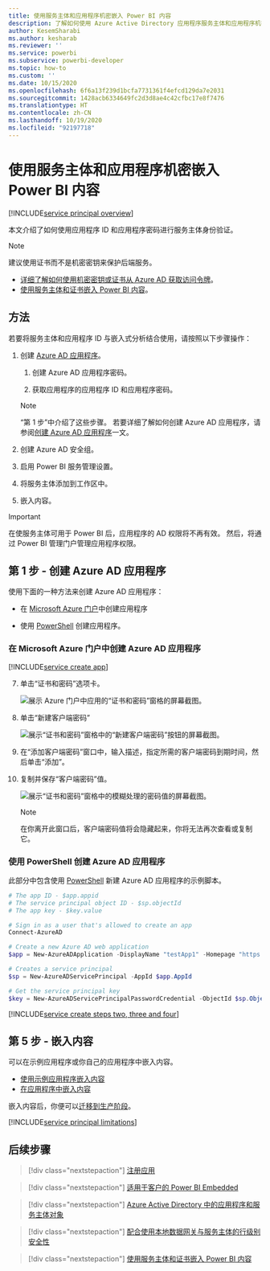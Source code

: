 ```yaml
---
title: 使用服务主体和应用程序机密嵌入 Power BI 内容
description: 了解如何使用 Azure Active Directory 应用程序服务主体和应用程序机密对嵌入的分析进行身份验证。
author: KesemSharabi
ms.author: kesharab
ms.reviewer: ''
ms.service: powerbi
ms.subservice: powerbi-developer
ms.topic: how-to
ms.custom: ''
ms.date: 10/15/2020
ms.openlocfilehash: 6f6a13f239d1bcfa7731361f4efcd129da7e2031
ms.sourcegitcommit: 1428acb6334649fc2d3d8ae4c42cfbc17e8f7476
ms.translationtype: HT
ms.contentlocale: zh-CN
ms.lasthandoff: 10/19/2020
ms.locfileid: "92197718"
---
```

# <a name="embed-power-bi-content-with-service-principal-and-an-application-secret"></a>使用服务主体和应用程序机密嵌入 Power BI 内容

[!INCLUDE[service principal overview](../../includes/service-principal-overview.md)]

本文介绍了如何使用应用程序 ID 和应用程序密码进行服务主体身份验证。

>[!NOTE]
>建议使用证书而不是机密密钥来保护后端服务。
>* [详细了解如何使用机密密钥或证书从 Azure AD 获取访问令牌](/azure/architecture/multitenant-identity/client-assertion)。
>* [使用服务主体和证书嵌入 Power BI 内容](embed-service-principal-certificate.md)。

## <a name="method"></a>方法

若要将服务主体和应用程序 ID 与嵌入式分析结合使用，请按照以下步骤操作：

1. 创建 [Azure AD 应用程序](/azure/active-directory/manage-apps/what-is-application-management)。

    1. 创建 Azure AD 应用程序密码。
    
    2. 获取应用程序的应用程序 ID 和应用程序密码。

    >[!NOTE]
    >“第 1 步”中介绍了这些步骤。 若要详细了解如何创建 Azure AD 应用程序，请参阅[创建 Azure AD 应用程序](/azure/active-directory/develop/howto-create-service-principal-portal)一文。

2. 创建 Azure AD 安全组。

3. 启用 Power BI 服务管理设置。

4. 将服务主体添加到工作区中。

5. 嵌入内容。

> [!IMPORTANT]
> 在使服务主体可用于 Power BI 后，应用程序的 AD 权限将不再有效。 然后，将通过 Power BI 管理门户管理应用程序权限。

## <a name="step-1---create-an-azure-ad-app"></a>第 1 步 - 创建 Azure AD 应用程序

使用下面的一种方法来创建 Azure AD 应用程序：

* 在 [Microsoft Azure 门户](https://portal.azure.com/#allservices)中创建应用程序

* 使用 [PowerShell](/powershell/azure/create-azure-service-principal-azureps) 创建应用程序。

### <a name="creating-an-azure-ad-app-in-the-microsoft-azure-portal"></a>在 Microsoft Azure 门户中创建 Azure AD 应用程序

[!INCLUDE[service create app](../../includes/service-principal-create-app.md)]

7. 单击“证书和密码”选项卡。

     ![展示 Azure 门户中应用的“证书和密码”窗格的屏幕截图。](media/embed-service-principal/certificates-and-secrets.png)


8. 单击“新建客户端密码”

    ![展示“证书和密码”窗格中的“新建客户端密码”按钮的屏幕截图。](media/embed-service-principal/new-client-secret.png)

9. 在“添加客户端密码”窗口中，输入描述，指定所需的客户端密码到期时间，然后单击“添加”。

10. 复制并保存“客户端密码”值。

    ![展示“证书和密码”窗格中的模糊处理的密码值的屏幕截图。](media/embed-service-principal/client-secret-value.png)

    >[!NOTE]
    >在你离开此窗口后，客户端密码值将会隐藏起来，你将无法再次查看或复制它。

### <a name="creating-an-azure-ad-app-using-powershell"></a>使用 PowerShell 创建 Azure AD 应用程序

此部分中包含使用 [PowerShell](/powershell/azure/create-azure-service-principal-azureps) 新建 Azure AD 应用程序的示例脚本。

```powershell
# The app ID - $app.appid
# The service principal object ID - $sp.objectId
# The app key - $key.value

# Sign in as a user that's allowed to create an app
Connect-AzureAD

# Create a new Azure AD web application
$app = New-AzureADApplication -DisplayName "testApp1" -Homepage "https://localhost:44322" -ReplyUrls "https://localhost:44322"

# Creates a service principal
$sp = New-AzureADServicePrincipal -AppId $app.AppId

# Get the service principal key
$key = New-AzureADServicePrincipalPasswordCredential -ObjectId $sp.ObjectId
```
[!INCLUDE[service create steps two, three and four](../../includes/service-principal-create-steps.md)]

## <a name="step-5---embed-your-content"></a>第 5 步 - 嵌入内容

可以在示例应用程序或你自己的应用程序中嵌入内容。

* [使用示例应用程序嵌入内容](embed-sample-for-customers.md#embed-content-using-the-sample-application)
* [在应用程序中嵌入内容](embed-sample-for-customers.md#embed-content-within-your-application)

嵌入内容后，你便可以[迁移到生产阶段](embed-sample-for-customers.md#move-to-production)。

[!INCLUDE[service principal limitations](../../includes/service-principal-limitations.md)]

## <a name="next-steps"></a>后续步骤

>[!div class="nextstepaction"]
>[注册应用](register-app.md)

> [!div class="nextstepaction"]
>[适用于客户的 Power BI Embedded](embed-sample-for-customers.md)

>[!div class="nextstepaction"]
>[Azure Active Directory 中的应用程序和服务主体对象](/azure/active-directory/develop/app-objects-and-service-principals)

>[!div class="nextstepaction"]
>[配合使用本地数据网关与服务主体的行级别安全性](embedded-row-level-security.md#on-premises-data-gateway-with-service-principal)

>[!div class="nextstepaction"]
>[使用服务主体和证书嵌入 Power BI 内容](embed-service-principal-certificate.md)